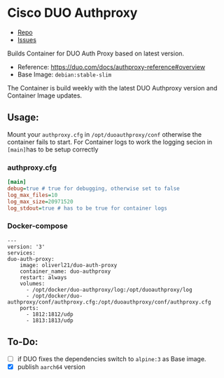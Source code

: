 # Cisco DUO Authproxy

- [Repo](https://github.com/oliverl-21/duo-auth-proxy_docker)
- [Issues](https://github.com/oliverl-21/duo-auth-proxy_docker/issues)

Builds Container for DUO Auth Proxy based on latest version.
- Reference: https://duo.com/docs/authproxy-reference#overview
- Base Image: `debian:stable-slim`

The Container is build weekly with the latest DUO Authproxy version and Container Image updates.

## Usage:

Mount your `authproxy.cfg` in `/opt/duoauthproxy/conf` otherwise the container fails to start.
For Container logs to work the logging secion in `[main]`has to be setup correctly

### authproxy.cfg
```ini
[main]
debug=true # true for debugging, otherwise set to false
log_max_files=10
log_max_size=20971520
log_stdout=true # has to be true for container logs

```

### Docker-compose

```
---
version: '3'
services:
duo-auth-proxy:
    image: oliverl21/duo-auth-proxy
    container_name: duo-authproxy
    restart: always
    volumes:
      - /opt/docker/duo-authproxy/log:/opt/duoauthproxy/log
      - /opt/docker/duo-authproxy/conf/authproxy.cfg:/opt/duoauthproxy/conf/authproxy.cfg 
    ports:
      - 1812:1812/udp
      - 1813:1813/udp 
```

## To-Do:

- [ ] if DUO fixes the dependencies switch to `alpine:3` as Base image.
- [x] publish `aarch64` version
